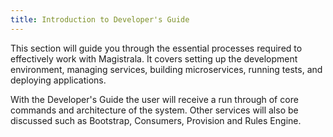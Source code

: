 ```yaml
---
title: Introduction to Developer's Guide
---
```


This section will guide you through the essential processes required to effectively work with Magistrala.
It covers setting up the development environment, managing services, building microservices, running tests, and deploying applications.

With the Developer's Guide the user will receive a run through of core commands and architecture of the system. Other services will also be discussed such as Bootstrap, Consumers, Provision and Rules Engine.
